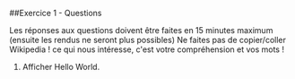 ##Exercice 1 - Questions

Les réponses aux questions doivent être faites en 15 minutes maximum (ensuite les rendus ne seront plus possibles) Ne faites pas de copier/coller Wikipedia ! ce qui nous intéresse, c'est votre compréhension et vos mots ! 

 1. Afficher Hello World. 

